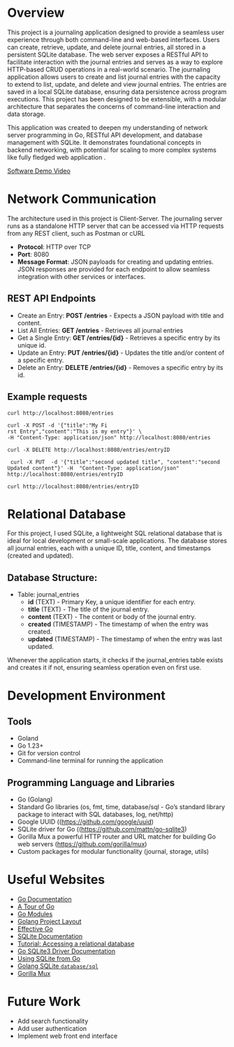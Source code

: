 # Overview
This project is a journaling application designed to provide a seamless user experience through both command-line and web-based interfaces. 
Users can create, retrieve, update, and delete journal entries, all stored in a persistent SQLite database. 
The web server exposes a RESTful API to facilitate interaction with the journal entries and serves as a way to explore HTTP-based CRUD operations in a real-world scenario.
The journaling application allows users to create and list journal entries with the capacity to extend to list, update, and delete and view journal entries. 
The entries are saved in a local SQLite database, ensuring data persistence across program executions. 
This project has been designed to be extensible, with a modular architecture that separates the concerns of command-line interaction and data storage.

This application was created to deepen my understanding of network server programming in Go, RESTful API development, and database management with SQLite. 
It demonstrates foundational concepts in backend networking, with potential for scaling to more complex systems like fully fledged web application .

[Software Demo Video](https://youtu.be/oWIZb3T01Hk)

# Network Communication
The architecture used in this project is Client-Server. 
The journaling server runs as a standalone HTTP server that can be accessed via HTTP requests from any REST client, such as Postman or cURL
  - **Protocol**: HTTP over TCP
  - **Port**: 8080
  - **Message Format**: JSON payloads for creating and updating entries. JSON responses are provided for each endpoint to allow seamless integration with other services or interfaces.

## REST API Endpoints
  - Create an Entry: **POST /entries** - Expects a JSON payload with title and content.
  - List All Entries: **GET /entries** - Retrieves all journal entries
  - Get a Single Entry: **GET /entries/{id}** - Retrieves a specific entry by its unique id.
  - Update an Entry: **PUT /entries/{id}** - Updates the title and/or content of a specific entry.
  - Delete an Entry: **DELETE /entries/{id}** - Removes a specific entry by its id.

## Example requests
```shell
curl http://localhost:8080/entries
```
```shell
curl -X POST -d '{"title":"My Fi
rst Entry","content":"This is my entry"}' \     
-H "Content-Type: application/json" http://localhost:8080/entries
```
```shell
curl -X DELETE http://localhost:8080/entries/entryID
```
```shell
 curl -X PUT  -d '{"title":"second updated title", "content":"second Updated content"}' -H  "Content-Type: application/json" http://localhost:8080/entries/entryID
```
```shell
curl http://localhost:8080/entries/entryID
```


# Relational Database
For this project, I used SQLite, a lightweight SQL relational database that is ideal for local development or small-scale applications. The database stores all journal entries, each with a unique ID, title, content, and timestamps (created and updated).

## Database Structure:
- Table: journal_entries
    - **id** (TEXT) - Primary Key, a unique identifier for each entry.
    - **title** (TEXT) - The title of the journal entry.
    - **content** (TEXT) - The content or body of the journal entry.
    - **created** (TIMESTAMP) - The timestamp of when the entry was created.
    - **updated** (TIMESTAMP) - The timestamp of when the entry was last updated.

Whenever the application starts, it checks if the journal_entries table exists and creates it if not, ensuring seamless operation even on first use.

# Development Environment

## Tools
- Goland
- Go 1.23+
- Git for version control
- Command-line terminal for running the application

## Programming Language and Libraries
- Go (Golang)
- Standard Go libraries (os, fmt, time, database/sql - Go’s standard library package to interact with SQL databases, log, net/http)
- Google UUID ((https://github.com/google/uuid)
- SQLite driver for Go ((https://github.com/mattn/go-sqlite3)
- Gorilla Mux a powerful HTTP router and URL matcher for building Go web servers (https://github.com/gorilla/mux)
- Custom packages for modular functionality (journal, storage, utils)

# Useful Websites

- [Go Documentation](https://golang.org/doc/)
- [A Tour of Go](https://go.dev/tour/list)
- [Go Modules](https://blog.golang.org/using-go-modules)
- [Golang Project Layout](https://github.com/golang-standards/project-layout)
- [Effective Go](https://golang.org/doc/effective_go.html)
- [SQLite Documentation](https://www.sqlite.org/docs.html)
- [Tutorial: Accessing a relational database](https://go.dev/doc/tutorial/database-access)
- [Go SQLite3 Driver Documentation](https://pkg.go.dev/github.com/mattn/go-sqlite3)
- [Using SQLite from Go](https://practicalgobook.net/posts/go-sqlite-no-cgo/)
- [Golang SQLite `database/sql`](https://earthly.dev/blog/golang-sqlite/)
- [Gorilla Mux](https://github.com/gorilla/mux)

# Future Work

- Add search functionality
- Add user authentication 
- Implement web front end interface